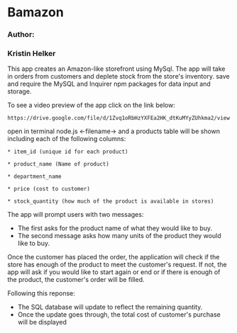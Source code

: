 # Bamazon 
 
### Author:

### Kristin Helker

This app creates an Amazon-like storefront using MySql. The app will take in orders from customers and deplete stock from the store's inventory. 
save and require the MySQL and Inquirer npm packages for data input and storage.

To see a video preview of the app click on the link below:


    https://drive.google.com/file/d/1Zvq1oRbHzYXFEa2HK_dtKuMYyZUhkma2/view

open in terminal node.js <-filename-> and a products table will be shown including each of the following columns:


    * item_id (unique id for each product)

    * product_name (Name of product)

    * department_name

    * price (cost to customer)

    * stock_quantity (how much of the product is available in stores)


The app will prompt users with two messages:

   * The first asks for the product name of what they would like to buy.
   * The second message asks how many units of the product they would like to buy.

Once the customer has placed the order, the application will check if the store has enough of the product to meet the customer's request. If not, the app will ask if you would like to start again or end or if there is enough of the product, the customer's order will be filled.
 
Following this reponse:
   *  The SQL database will update to reflect the remaining quantity.
   *  Once the update goes through, the total cost of customer's purchase will be displayed

